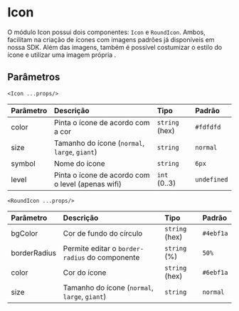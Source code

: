 # Icon

O módulo Icon possui dois componentes: `Icon` e `RoundIcon`. Ambos, facilitam na criação de ícones com
imagens padrões já disponíveis em nossa SDK. Além das imagens, também é possível costumizar o estilo
do ícone e utilizar uma imagem própria .

<!-- @example ./example/Example.Html -->

## Parâmetros

`<Icon ...props/>`

| Parâmetro | Descrição                                            | Tipo            | Padrão    |
| :-------- | :--------------------------------------------------- | :-------------- | :-------- |
| color     | Pinta o ícone de acordo com a cor                   | `string` (hex)    | `#fdfdfd`  |
| size      | Tamanho do ícone (`normal`, `large`, `giant`)             | `string`          | `normal` |
| symbol    | Nome do ícone                                       | `string`          | `6px`     |
| level     | Pinta o ícone de acordo com o level (apenas wifi)   | `int` (0..3)      | `undefined` |

`<RoundIcon ...props/>`

| Parâmetro | Descrição                                      | Tipo         | Padrão     |
| :-------- | :--------------------------------------------- | :---------   | :--------- |
| bgColor   | Cor de fundo do círculo                          | `string` (hex) | `#4ebf1a`  |
| borderRadius | Permite editar o `border-radius` do componente                                 | `string` (%) | `50%`  |
| color     | Cor do ícone                                 | `string` (hex) | `#6ebf1a`  |
| size      | Tamanho do ícone (`normal`, `large`, `giant`)   | `string`       | `normal`   |
